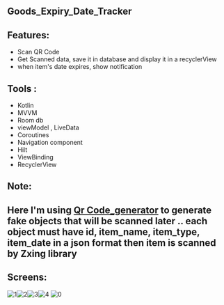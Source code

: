 ## Goods_Expiry_Date_Tracker

## Features:
- Scan QR Code
- Get Scanned data, save it in database and display it in a recyclerView
- when item's date expires, show notification


## Tools :       
* Kotlin
* MVVM
* Room db
* viewModel , LiveData
* Coroutines
* Navigation component 
* Hilt
* ViewBinding
* RecyclerView

## Note:
## Here I'm using [Qr Code_generator](https://goqr.me/) to generate fake objects that will be scanned later .. each object must have id, item_name, item_type, item_date in a json format then item is scanned by Zxing library


## Screens:
![1](https://user-images.githubusercontent.com/38481452/150662763-cccfe4b0-6b10-4bda-a092-f9a00c945ae2.jpg)![2](https://user-images.githubusercontent.com/38481452/150662765-4eca4d16-1997-4124-a9ec-c8e8d76c023b.jpg)![3](https://user-images.githubusercontent.com/38481452/150662766-34882ccd-91b0-4a56-9adc-4748a7ac855d.jpg)![4](https://user-images.githubusercontent.com/38481452/150662768-697a084b-db45-4ede-b583-e47158731b0a.jpg)
![0](https://user-images.githubusercontent.com/38481452/150662770-ad9ec5c8-d52b-4a91-aa39-93c01ce5c1f2.PNG)
